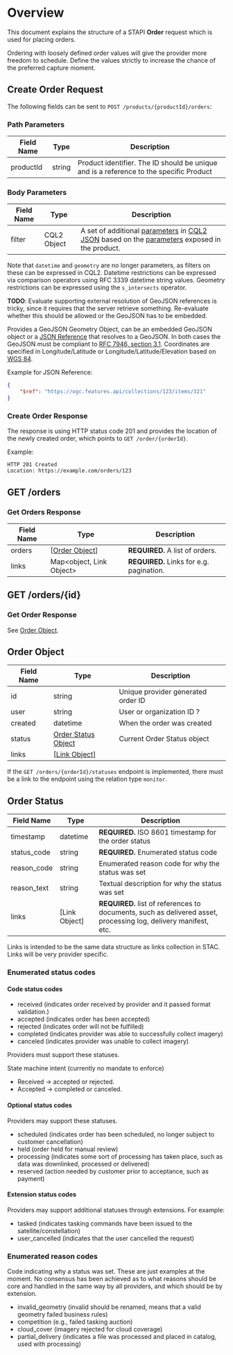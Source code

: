 # Overview

This document explains the structure of a STAPI **Order** request which is used for placing orders. 

Ordering with loosely defined order values will give the provider more freedom to schedule. Define the values strictly to increase the chance of the preferred capture moment.

## Create Order Request

The following fields can be sent to `POST /products/{productId}/orders`:

### Path Parameters

| Field Name | Type                                                                       | Description |
|------------| -------------------------------------------------------------------------- | ----------- |
| productId  | string                                                                     | Product identifier. The ID should be unique and is a reference to the specific Product |

### Body Parameters

| Field Name | Type                                                                       | Description |
|------------| -------------------------------------------------------------------------- | ----------- |
| filter     | CQL2 Object | A set of additional [parameters](https://github.com/Element84/stapi-spec/blob/main/product/README.md#parameters) in [CQL2 JSON](https://docs.ogc.org/DRAFTS/21-065.html) based on the [parameters](https://github.com/Element84/stapi-spec/blob/main/product/README.md#parameters) exposed in the product. |

Note that `datetime` and `geometry` are no longer parameters, as filters on these can be expressed in CQL2. Datetime restrictions can be expressed via comparison operators using RFC 3339 datetime string values. Geometry
restrictions can be expressed using the `s_intersects` operator.

**TODO**: Evaluate supporting external resolution of GeoJSON references is tricky, since it requires that the server retrieve something. Re-evaluate whether this should be allowed or the GeoJSON has to be embedded.

Provides a GeoJSON Geometry Object, can be an embedded GeoJSON object or a [JSON Reference](https://json-spec.readthedocs.io/reference.html) that resolves to a GeoJSON. In both cases the GeoJSON must be compliant to [RFC 7946, section 3.1](https://tools.ietf.org/html/rfc7946#section-3.1). Coordinates are specified in Longitude/Latitude or Longitude/Latitude/Elevation based on [WGS 84](http://www.opengis.net/def/crs/OGC/1.3/CRS84).

Example for JSON Reference:
```json
{
    "$ref": "https://ogc.features.api/collections/123/items/321"
}
```

### Create Order Response

The response is using HTTP status code 201 and provides the location of the newly created order, which points to `GET /order/{orderId}`.

Example:

```http
HTTP 201 Created
Location: https://example.com/orders/123
```

## GET /orders

### Get Orders Response

| Field Name | Type                      | Description |
| ---------- | ------------------------- | ----------- |
| orders     | \[[Order Object](#order-object)\]          | **REQUIRED.** A list of orders. |
| links      | Map\<object, Link Object> | **REQUIRED.** Links for e.g. pagination. |

## GET /orders/\{id\}

### Get Order Response

See [Order Object](#order-object).

## Order Object

| Field Name | Type | Description |
| ---------- | ---- | ----------- |
| id   | string | Unique provider generated order ID |
| user | string | User or organization ID ? |
| created | datetime | When the order was created |
| status | [Order Status Object](#order-status) | Current Order Status object |
| links    | \[[Link Object](https://github.com/radiantearth/stac-spec/blob/master/item-spec/item-spec.md#link-object)\] |  |

If the `GET /orders/{orderId}/statuses` endpoint is implemented, there must be a link to the endpoint using the relation type `monitor`.

## Order Status

| Field Name | Type | Description |
| ---------- | ---- | ----------- |
| timestamp  | datetime | **REQUIRED.** ISO 8601 timestamp for the order status |
| status_code | string | **REQUIRED.** Enumerated status code |
| reason_code | string | Enumerated reason code for why the status was set |
| reason_text | string | Textual description for why the status was set |
| links | \[Link Object\] | **REQUIRED.** list of references to documents, such as delivered asset, processing log, delivery manifest, etc. |

Links is intended to be the same data structure as links collection in STAC. Links will be very provider specific.

### Enumerated status codes

#### Code status codes

* received (indicates order received by provider and it passed format validation.)
* accepted (indicates order has been accepted)
* rejected (indicates order will not be fulfilled)
* completed (indicates provider was able to successfully collect imagery)
* canceled (indicates provider was unable to collect imagery)

Providers must support these statuses.

State machine intent (currently no mandate to enforce)
* Received -> accepted or rejected.
* Accepted -> completed or canceled.

#### Optional status codes

Providers may support these statuses.

* scheduled (indicates order has been scheduled, no longer subject to customer cancellation)
* held (order held for manual review)
* processing (indicates some sort of processing has taken place, such as data was downlinked, processed or delivered)
* reserved (action needed by customer prior to acceptance, such as payment)

#### Extension status codes

Providers may support additional statuses through extensions. For example:

* tasked (indicates tasking commands have been issued to the satellite/constellation)
* user_cancelled (indicates that the user cancelled the request)

### Enumerated reason codes

Code indicating why a status was set.  These are just examples at the moment.  No consensus has been achieved as to what reasons should be core and handled in the same way by all providers, and which should be by extension.

* invalid_geometry (invalid should be renamed, means that a valid geometry failed business rules)
* competition (e.g., failed tasking auction)
* cloud_cover (imagery rejected for cloud coverage)
* partial_delivery (indicates a file was processed and placed in catalog, used with processing)
